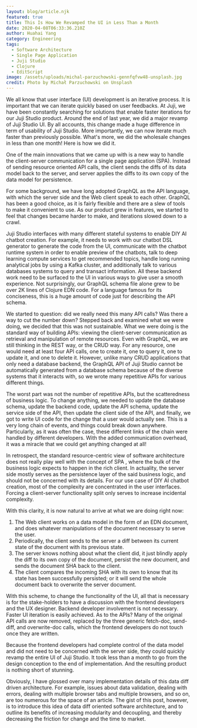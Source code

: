 ```yaml
---
layout: blog/article.njk
featured: true
title: This Is How We Revamped the UI in Less Than a Month
date: 2020-04-08T06:33:36.210Z
author: Huahai Yang
category: Engineering
tags:
  - Software Architecture
  - Single Page Application
  - Juji Studio
  - Clojure
  - EditScript
image: /assets/uploads/michal-parzuchowski-gennfqfvw48-unsplash.jpg
credit: Photo by Michał Parzuchowski on Unsplash
---
```

We all know that user interface (UI) development is an iterative process. It is important that we can iterate quickly based on user feedbacks. At Juji, we have been constantly searching for solutions that enable faster iterations for our Juji Studio product. Around the end of last year, we did a major revamp of Juji Studio UI. By all accounts, this change made a huge difference in term of usability of Juji Studio. More importantly, we can now iterate much faster than previously possible. What's more, we did the wholesale changes in less than one month! Here is how we did it.

One of the main innovations that we came up with is a new way to handle the client-server communication for a single page application (SPA). Instead of sending resource oriented API calls, the client sends the diffs of its data model back to the server, and server applies the diffs to its own copy of the data model for persistence.

For some background, we have long adopted GraphQL as the API language, with which the server side and the Web client speak to each other. GraphQL has been a good choice, as it is fairly flexible and there are a slew of tools to make it convenient to use. As our product grew in features, we started to feel that changes became harder to make, and iterations slowed down to a crawl. 

Juji Studio interfaces with many different stateful systems to enable DIY AI chatbot creation. For example, it needs to work with our chatbot DSL generator to generate the code from the UI, communicate with the chatbot runtime system in order to enable preview of the chatbots, talk to deep learning compute services to get recommended topics, handle long running analytical jobs by using a Kafka cluster, and additionally talk to various databases systems to query and transact information. All these backend work need to be surfaced to the UI in various ways to give user a smooth experience. Not surprisingly, our GraphQL schema file alone grew to be over 2K lines of Clojure EDN code. For a language famous for its conciseness, this is a huge amount of code just for describing the API schema.

We started to question: did we really need this many API calls? Was there a way to cut the number down? Stepped back and examined what we were doing, we decided that this was not sustainable. What we were doing is the standard way of building APIs: viewing the client-server communication as retrieval and manipulation of remote resources. Even with GraphQL, we are still thinking in the REST way, or the CRUD way.  For any resource, one would need at least four API calls,  one to create it, one to query it, one to update it, and one to delete it. However, unlike many CRUD applications that only need a database backend, the GraphQL API of Juji Studio cannot be automatically generated from a database schema because of the diverse systems that it interacts with, so we wrote many repetitive APIs for various different things.  

The worst part was not the number of repetitive APIs, but the scatteredness of business logic. To change anything, we needed to update the database schema, update the backend code, update the API schema, update the service side of the API, then update the client side of the API, and finally, we got to write UI code for the change that a user would actually see. This is a very long chain of events, and things could break down anywhere. Particularly, as it was often the case, these different links of the chain were handled by different developers. With the added communication overhead, it was a miracle that we could get anything changed at all! 

In retrospect, the standard resource-centric view of software architecture does not really play well with the concept of SPA , where the bulk of the business logic expects to happen in the rich client. In actuality, the server side mostly serves as the persistence layer of the said business logic, and should not be concerned with its details. For our use case of DIY AI chatbot creation, most of the complexity are concentrated in the user interfaces. Forcing a client-server functionality split only serves to increase incidental complexity.  

With this clarity, it is now natural to arrive at what we are doing right now: 

1. The Web client works on a data model in the form of an EDN document, and does whatever manipulations of the document necessary to serve the user. 
2. Periodically, the client sends to the server a diff between its current state of the document with its previous state.
3. The server knows nothing about what the client did, it just blindly apply the diff to its own copy of the document, persist the new document, and sends the document SHA back to the client.
4. The client compares the incoming SHA with its own to know that its state has been successfully persisted; or it will send the whole document back to overwrite the server document.

With this scheme, to change the functionality of the UI, all that is necessary is for the stake-holders to have a discussion with the frontend developers and the UX designer. Backend developer involvement is not necessary. Faster UI iteration is easily achieved. As to the APIs? Many of the original API calls are now removed, replaced by the three generic fetch-doc, send-diff, and overwrite-doc calls, which the frontend developers do not touch once they are written. 

Because the frontend developers had complete control of the data model and did not need to be concerned with the server side, they could quickly revamp the entire UI of Juji Studio. It took less than a month to go from the design conception to the end of implementation. And the resulting product is nothing short of stunning. 

Obviously, I have glossed over many implementation details of this data diff driven architecture. For example, issues about data validation, dealing with errors, dealing with multiple browser tabs and multiple browsers, and so on, are too numerous for the space of an article. The gist of this post, however, is to introduce this idea of data diff oriented software architecture, and to outline its benefits of increasing modularity and decoupling, and thereby decreasing the friction for change and the time to market.  
